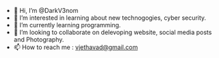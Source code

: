 - 👋 Hi, I’m @DarkV3nom
- 👀 I’m interested in learning about new technogogies, cyber security.
- 🌱 I’m currently learning programming.
- 💞️ I’m looking to collaborate on delevoping website, social media posts and Photography.
- 📫 How to reach me : vjethavad@gmail.com

<!---
DarkV3nom/DarkV3nom is a ✨ special ✨ repository because its `README.md` (this file) appears on your GitHub profile.
You can click the Preview link to take a look at your changes.
--->
